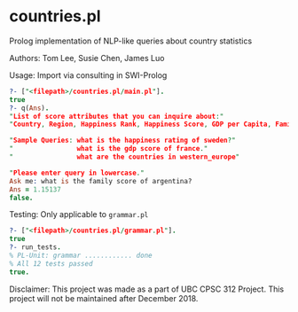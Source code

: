 # countries.pl

Prolog implementation of NLP-like queries about country statistics

Authors: Tom Lee, Susie Chen, James Luo

Usage: Import via consulting in SWI-Prolog

```prolog
?- ["<filepath>/countries.pl/main.pl"].
true
?- q(Ans).
"List of score attributes that you can inquire about:"
"Country, Region, Happiness Rank, Happiness Score, GDP per Capita, Family, Life Expectancy, Freedom, Government Corruption, Generosity, Dystopia Residual"

"Sample Queries: what is the happiness rating of sweden?"
"                what is the gdp score of france."
"                what are the countries in western_europe"

"Please enter query in lowercase."
Ask me: what is the family score of argentina?
Ans = 1.15137
false.
```

Testing: Only applicable to `grammar.pl`

```prolog
?- ["<filepath>/countries.pl/grammar.pl"].
true
?- run_tests.
% PL-Unit: grammar ............ done
% All 12 tests passed
true.
```

Disclaimer: This project was made as a part of UBC CPSC 312 Project. This project will not be maintained after December 2018.
